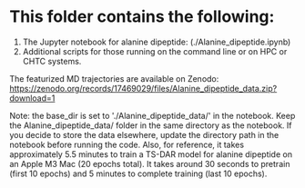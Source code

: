 # This folder contains the following:
1. The Jupyter notebook for alanine dipeptide: (./Alanine_dipeptide.ipynb)
2. Additional scripts for those running on the command line or on HPC or CHTC systems.

The featurized MD trajectories are available on Zenodo: https://zenodo.org/records/17469029/files/Alanine_dipeptide_data.zip?download=1

Note: the base_dir is set to './Alanine_dipeptide_data/' in the notebook. Keep the Alanine_dipeptide_data/ folder in the same directory as the notebook. If you decide to store the data elsewhere, update the directory path in the notebook before running the code. Also, for reference, it takes approximately 5.5 minutes to train a TS-DAR model for alanine dipeptide on an Apple M3 Mac (20 epochs total). It takes around 30 seconds to pretrain (first 10 epochs) and 5 minutes to complete training (last 10 epochs).
